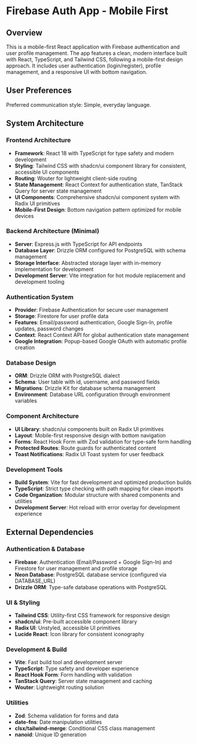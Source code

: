 # Firebase Auth App - Mobile First

## Overview

This is a mobile-first React application with Firebase authentication and user profile management. The app features a clean, modern interface built with React, TypeScript, and Tailwind CSS, following a mobile-first design approach. It includes user authentication (login/register), profile management, and a responsive UI with bottom navigation.

## User Preferences

Preferred communication style: Simple, everyday language.

## System Architecture

### Frontend Architecture
- **Framework**: React 18 with TypeScript for type safety and modern development
- **Styling**: Tailwind CSS with shadcn/ui component library for consistent, accessible UI components
- **Routing**: Wouter for lightweight client-side routing
- **State Management**: React Context for authentication state, TanStack Query for server state management
- **UI Components**: Comprehensive shadcn/ui component system with Radix UI primitives
- **Mobile-First Design**: Bottom navigation pattern optimized for mobile devices

### Backend Architecture (Minimal)
- **Server**: Express.js with TypeScript for API endpoints
- **Database Layer**: Drizzle ORM configured for PostgreSQL with schema management
- **Storage Interface**: Abstracted storage layer with in-memory implementation for development
- **Development Server**: Vite integration for hot module replacement and development tooling

### Authentication System
- **Provider**: Firebase Authentication for secure user management
- **Storage**: Firestore for user profile data
- **Features**: Email/password authentication, Google Sign-In, profile updates, password changes
- **Context**: React Context API for global authentication state management
- **Google Integration**: Popup-based Google OAuth with automatic profile creation

### Database Design
- **ORM**: Drizzle ORM with PostgreSQL dialect
- **Schema**: User table with id, username, and password fields
- **Migrations**: Drizzle Kit for database schema management
- **Environment**: Database URL configuration through environment variables

### Component Architecture
- **UI Library**: shadcn/ui components built on Radix UI primitives
- **Layout**: Mobile-first responsive design with bottom navigation
- **Forms**: React Hook Form with Zod validation for type-safe form handling
- **Protected Routes**: Route guards for authenticated content
- **Toast Notifications**: Radix UI Toast system for user feedback

### Development Tools
- **Build System**: Vite for fast development and optimized production builds
- **TypeScript**: Strict type checking with path mapping for clean imports
- **Code Organization**: Modular structure with shared components and utilities
- **Development Server**: Hot reload with error overlay for development experience

## External Dependencies

### Authentication & Database
- **Firebase**: Authentication (Email/Password + Google Sign-In) and Firestore for user management and profile storage
- **Neon Database**: PostgreSQL database service (configured via DATABASE_URL)
- **Drizzle ORM**: Type-safe database operations with PostgreSQL

### UI & Styling
- **Tailwind CSS**: Utility-first CSS framework for responsive design
- **shadcn/ui**: Pre-built accessible component library
- **Radix UI**: Unstyled, accessible UI primitives
- **Lucide React**: Icon library for consistent iconography

### Development & Build
- **Vite**: Fast build tool and development server
- **TypeScript**: Type safety and developer experience
- **React Hook Form**: Form handling with validation
- **TanStack Query**: Server state management and caching
- **Wouter**: Lightweight routing solution

### Utilities
- **Zod**: Schema validation for forms and data
- **date-fns**: Date manipulation utilities
- **clsx/tailwind-merge**: Conditional CSS class management
- **nanoid**: Unique ID generation